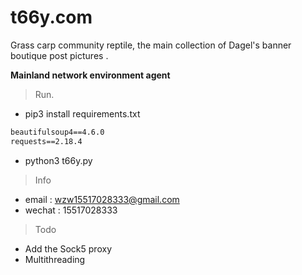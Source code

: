 # t66y.com

Grass carp community reptile, the main collection of Dagel's banner boutique post pictures .

**Mainland network environment agent**

>Run.

- pip3 install requirements.txt 

```txt
beautifulsoup4==4.6.0
requests==2.18.4
```
- python3 t66y.py


> Info
- email : wzw15517028333@gmail.com
- wechat : 15517028333 

>Todo

- Add the Sock5 proxy
- Multithreading
